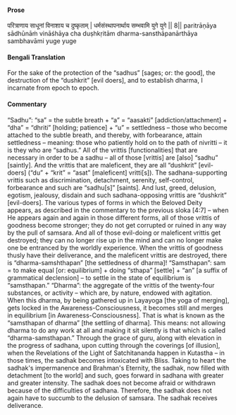 #### Prose 

परित्राणाय साधूनां विनाशाय च दुष्कृताम् |
धर्मसंस्थापनार्थाय सम्भवामि युगे युगे || 8||
paritrāṇāya sādhūnāṁ vināśhāya cha duṣhkṛitām
dharma-sansthāpanārthāya sambhavāmi yuge yuge

 #### Bengali Translation 

For the sake of the protection of the “sadhus” [sages; or: the good], the destruction of the “dushkrit” [evil doers], and to establish dharma, I incarnate from epoch to epoch.

 #### Commentary 

“Sadhu”: “sa” = the subtle breath + “a” = “aasakti” [addiction/attachment] + “dha” = “dhriti” [holding; patience] + “u” = settledness – those who become attached to the subtle breath, and thereby, with forbearance, attain settledness – meaning: those who patiently hold on to the path of nivritti – it is they who are “sadhus.” All of the vrittis [functionalities] that are necessary in order to be a sadhu – all of those [vrittis] are [also] “sadhu” [saintly]. And the vrittis that are maleficent, they are all “dushkrit” [evil-doers] (“du” + “krit” = “asat” [maleficent] vritti[s]). The sadhana-supporting vrittis such as discrimination, detachment, serenity, self-control, forbearance and such are “sadhu[s]” [saints]. And lust, greed, delusion, egotism, jealousy, disdain and such sadhana-opposing vrittis are “dushkrit” [evil-doers]. The various types of forms in which the Beloved Deity appears, as described in the commentary to the previous sloka [4:7] – when He appears again and again in those different forms, all of those vrittis of goodness become stronger; they do not get corrupted or ruined in any way by the pull of samsara. And all of those evil-doing or maleficent vrittis get destroyed; they can no longer rise up in the mind and can no longer make one be entranced by the worldly experience. When the vrittis of goodness thusly have their deliverance, and the maleficent vrittis are destroyed, there is “dharma-samshthapan” [the settledness of dharma]! “Samsthapan”: sam = to make equal [or: equilibrium] + doing “sthapa” [settle] + “an” [a suffix of grammatical declension] – to settle in the state of equilibrium is “samsthapan.” “Dharma”: the aggregate of the vrittis of the twenty-four substances, or activity – which are, by nature, endowed with agitation. When this dharma, by being gathered up in Layayoga [the yoga of merging], gets locked in the Awareness-Consciousness, it becomes still and merges in equilibrium [in Awareness-Consciousness]. That is what is known as the “samsthapan of dharma” [the settling of dharma]. This means: not allowing dharma to do any work at all and making it sit silently is that which is called “dharma-samsthapan.” Through the grace of guru, along with elevation in the progress of sadhana, upon cutting through the coverings [of illusion], when the Revelations of the Light of Satchitananda happen in Kutastha – in those times, the sadhak becomes intoxicated with Bliss. Taking to heart the sadhak's impermanence and Brahman's Eternity, the sadhak, now filled with detachment [to the world] and such, goes forward in sadhana with greater and greater intensity. The sadhak does not become afraid or withdrawn because of the difficulties of sadhana. Therefore, the sadhak does not again have to succumb to the delusion of samsara. The sadhak receives deliverance.